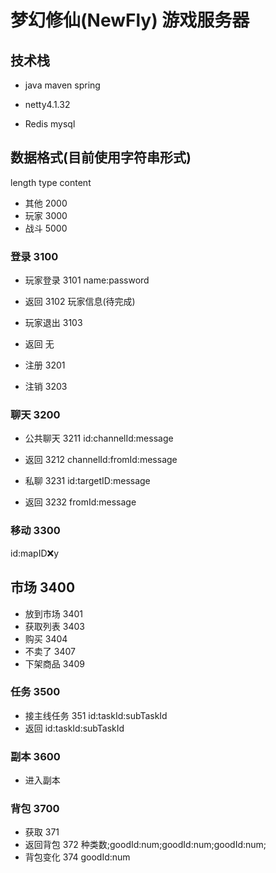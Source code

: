 # 梦幻修仙(NewFly) 游戏服务器

## 技术栈 
* java maven spring

* netty4.1.32

* Redis mysql



## 数据格式(目前使用字符串形式)
length type content

* 其他 2000
* 玩家 3000
* 战斗 5000



### 登录 3100
* 玩家登录 3101 
name:password
* 返回 3102
玩家信息(待完成)
* 玩家退出 3103
* 返回 无

* 注册 3201
* 注销 3203



### 聊天 3200
* 公共聊天 3211
id:channelId:message
* 返回 3212
channelId:fromId:message

* 私聊 3231
id:targetID:message
* 返回 3232
fromId:message
 


### 移动 3300
id:mapID:x:y



## 市场 3400
* 放到市场 3401
* 获取列表 3403
* 购买 3404
* 不卖了 3407
* 下架商品 3409



### 任务 3500
* 接主线任务 351
id:taskId:subTaskId
* 返回
id:taskId:subTaskId



### 副本 3600
* 进入副本



### 背包 3700
* 获取 371
* 返回背包 372
种类数;goodId:num;goodId:num;goodId:num;
* 背包变化 374
goodId:num 